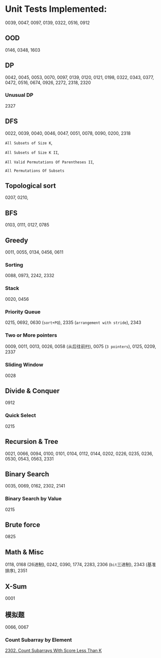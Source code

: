 # Unit Tests Implemented:

0039, 0047, 0097, 0139, 0322, 0516, 0912


## OOD
0146, 0348, 1603

## DP
0042, 0045, 0053, 0070, 0097, 0139, 0120, 0121, 0198, 0322, 0343, 0377, 0472, 0516, 0674, 0926, 2272, 2318, 2320

### Unusual DP
2327

## DFS
0022, 0039, 0040, 0046, 0047, 0051, 0078, 0090, 0200, 2318

`All Subsets of Size K`, 

`All Subsets of Size K II`, 

`All Valid Permutations Of Parentheses II`, 

`All Permutations Of Subsets`

## Topological sort
0207, 0210,

## BFS
0103, 0111, 0127, 0785

## Greedy
0011, 0055, 0134, 0456, 0611

### Sorting
0088, 0973, 2242, 2332

### Stack
0020, 0456

### Priority Queue
0215, 0692, 0630 (`sort+PQ`), 2335 (`arrangement with stride`), 2343

### Two or More pointers
0009, 0011, 0013, 0026, 0058 (从后往前扫), 0075 (`3 pointers`), 0125, 0209, 2337

### Sliding Window
0028

## Divide & Conquer
0912

### Quick Select
0215

## Recursion & Tree
0021, 0066, 0094, 0100, 0101, 0104, 0112, 0144, 0202, 0226, 0235, 0236, 0530, 0543, 0563, 2331

## Binary Search
0035, 0069, 0162, 2302, 2141

### Binary Search by Value
0215

## Brute force
0825

## Math & Misc
0118, 0168 (26进制), 0242, 0390, 1774, 2283, 2306 (`bit`三进制), 2343 (基准排序), 2351

## X-Sum
0001

## 模拟题
0066, 0067

### Count Subarray by Element
[2302. Count Subarrays With Score Less Than K](https://leetcode.com/problems/count-subarrays-with-score-less-than-k/submissions/)